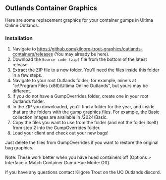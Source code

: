 ## Outlands Container Graphics

Here are some replacement graphics for your container gumps in Ultima Online Outlands.

### Installation

1. Navigate to https://github.com/kilgore-trout-graphics/outlands-containers/releases (You may already be here).
2. Download the `Source code (zip)` file from the bottom of the latest release.
3. Extract the ZIP file to a new folder. You'll need the files inside this folder in a few steps.
4. Navigate to your root Outlands folder; for example, mine's at "c:\Program Files (x86)\Ultima Online Outlands", but yours may be different.
5. If you do not have a GumpOverrides folder, create one in your root Outlands folder.
6. In the ZIP you downloaded, you'll find a folder for the year, and inside that are the folders with the gump graphics files. For example, the Basic collection images are available in /2024/Basic.
7. Copy the files you want to use from the folder (and not the folder itself) from step 2 into the GumpOverrides folder.
8. Load your client and check out your new bags!

Just delete the files from GumpOverrides if you want to restore the original bag graphics.

Note: These work better when you have hued containers off (Options > Interface > Match Container Gump Hue Mode: Off).

If you have any questions contact Kilgore Trout on the UO Outlands discord.

